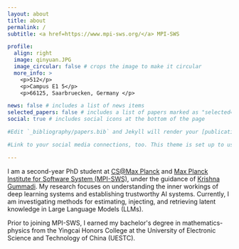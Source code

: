 ```yaml
---
layout: about
title: about
permalink: /
subtitle: <a href=https://www.mpi-sws.org/</a> MPI-SWS

profile:
  align: right
  image: qinyuan.JPG
  image_circular: false # crops the image to make it circular
  more_info: >
    <p>512</p>
    <p>Campus E1 5</p>
    <p>66125, Saarbruecken, Germany </p>

news: false # includes a list of news items
selected_papers: false # includes a list of papers marked as "selected={true}"
social: true # includes social icons at the bottom of the page

#Edit `_bibliography/papers.bib` and Jekyll will render your [publications page](/al-folio/publications/) automatically.

#Link to your social media connections, too. This theme is set up to use [Font Awesome icons](https://fontawesome.com/) and [Academicons](https://jpswalsh.github.io/academicons/), like the ones below. Add your Facebook, Twitter, LinkedIn, Google Scholar, or just disable all of them.

---
```


I am a second-year PhD student at <a href="https://www.cis.mpg.de/">CS@Max Planck</a> and <a href="https://www.mpi-sws.org/">Max Planck Institute for Software System (MPI-SWS)</a>, under the guidance of <a href="https://people.mpi-sws.org/~gummadi/">Krishna Gummadi</a>. My research focuses on understanding the inner workings of deep learning systems and establishing trustworthy AI systems. Currently, I am investigating methods for estimating, injecting, and retrieving latent knowledge in Large Language Models (LLMs).

Prior to joining MPI-SWS, I earned my bachelor's degree in mathematics-physics from the Yingcai Honors College at the University of Electronic Science and Technology of China (UESTC).
